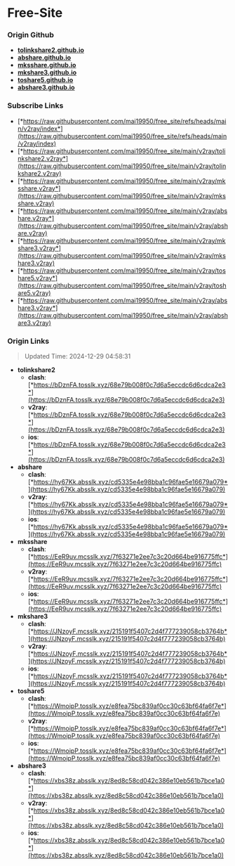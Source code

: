 # Free-Site

### Origin Github

- [**tolinkshare2.github.io**](https://github.com/tolinkshare2/tolinkshare2.github.io)
- [**abshare.github.io**](https://github.com/abshare/abshare.github.io)
- [**mksshare.github.io**](https://github.com/mksshare/mksshare.github.io)
- [**mkshare3.github.io**](https://github.com/mkshare3/mkshare3.github.io)
- [**toshare5.github.io**](https://github.com/toshare5/toshare5.github.io)
- [**abshare3.github.io**](https://github.com/abshare3/abshare3.github.io)

### Subscribe Links

- [*https://raw.githubusercontent.com/mai19950/free_site/refs/heads/main/v2ray/index*](https://raw.githubusercontent.com/mai19950/free_site/refs/heads/main/v2ray/index)
- [*https://raw.githubusercontent.com/mai19950/free_site/main/v2ray/tolinkshare2.v2ray*](https://raw.githubusercontent.com/mai19950/free_site/main/v2ray/tolinkshare2.v2ray)
- [*https://raw.githubusercontent.com/mai19950/free_site/main/v2ray/mksshare.v2ray*](https://raw.githubusercontent.com/mai19950/free_site/main/v2ray/mksshare.v2ray)
- [*https://raw.githubusercontent.com/mai19950/free_site/main/v2ray/abshare.v2ray*](https://raw.githubusercontent.com/mai19950/free_site/main/v2ray/abshare.v2ray)
- [*https://raw.githubusercontent.com/mai19950/free_site/main/v2ray/mkshare3.v2ray*](https://raw.githubusercontent.com/mai19950/free_site/main/v2ray/mkshare3.v2ray)
- [*https://raw.githubusercontent.com/mai19950/free_site/main/v2ray/toshare5.v2ray*](https://raw.githubusercontent.com/mai19950/free_site/main/v2ray/toshare5.v2ray)
- [*https://raw.githubusercontent.com/mai19950/free_site/main/v2ray/abshare3.v2ray*](https://raw.githubusercontent.com/mai19950/free_site/main/v2ray/abshare3.v2ray)

### Origin Links

> Updated Time: 2024-12-29 04:58:31

- **tolinkshare2**
  - **clash**: [*https://bDznFA.tosslk.xyz/68e79b008f0c7d6a5eccdc6d6cdca2e3*](https://bDznFA.tosslk.xyz/68e79b008f0c7d6a5eccdc6d6cdca2e3)
  - **v2ray**: [*https://bDznFA.tosslk.xyz/68e79b008f0c7d6a5eccdc6d6cdca2e3*](https://bDznFA.tosslk.xyz/68e79b008f0c7d6a5eccdc6d6cdca2e3)
  - **ios**: [*https://bDznFA.tosslk.xyz/68e79b008f0c7d6a5eccdc6d6cdca2e3*](https://bDznFA.tosslk.xyz/68e79b008f0c7d6a5eccdc6d6cdca2e3)
- **abshare**
  - **clash**: [*https://hy67Kk.absslk.xyz/cd5335e4e98bba1c96fae5e16679a079*](https://hy67Kk.absslk.xyz/cd5335e4e98bba1c96fae5e16679a079)
  - **v2ray**: [*https://hy67Kk.absslk.xyz/cd5335e4e98bba1c96fae5e16679a079*](https://hy67Kk.absslk.xyz/cd5335e4e98bba1c96fae5e16679a079)
  - **ios**: [*https://hy67Kk.absslk.xyz/cd5335e4e98bba1c96fae5e16679a079*](https://hy67Kk.absslk.xyz/cd5335e4e98bba1c96fae5e16679a079)
- **mksshare**
  - **clash**: [*https://EeR9uv.mcsslk.xyz/7f63271e2ee7c3c20d664be916775ffc*](https://EeR9uv.mcsslk.xyz/7f63271e2ee7c3c20d664be916775ffc)
  - **v2ray**: [*https://EeR9uv.mcsslk.xyz/7f63271e2ee7c3c20d664be916775ffc*](https://EeR9uv.mcsslk.xyz/7f63271e2ee7c3c20d664be916775ffc)
  - **ios**: [*https://EeR9uv.mcsslk.xyz/7f63271e2ee7c3c20d664be916775ffc*](https://EeR9uv.mcsslk.xyz/7f63271e2ee7c3c20d664be916775ffc)
- **mkshare3**
  - **clash**: [*https://JNzoyF.mcsslk.xyz/215191f5407c2d4f777239058cb3764b*](https://JNzoyF.mcsslk.xyz/215191f5407c2d4f777239058cb3764b)
  - **v2ray**: [*https://JNzoyF.mcsslk.xyz/215191f5407c2d4f777239058cb3764b*](https://JNzoyF.mcsslk.xyz/215191f5407c2d4f777239058cb3764b)
  - **ios**: [*https://JNzoyF.mcsslk.xyz/215191f5407c2d4f777239058cb3764b*](https://JNzoyF.mcsslk.xyz/215191f5407c2d4f777239058cb3764b)
- **toshare5**
  - **clash**: [*https://WmoipP.tosslk.xyz/e8fea75bc839af0cc30c63bf64fa6f7e*](https://WmoipP.tosslk.xyz/e8fea75bc839af0cc30c63bf64fa6f7e)
  - **v2ray**: [*https://WmoipP.tosslk.xyz/e8fea75bc839af0cc30c63bf64fa6f7e*](https://WmoipP.tosslk.xyz/e8fea75bc839af0cc30c63bf64fa6f7e)
  - **ios**: [*https://WmoipP.tosslk.xyz/e8fea75bc839af0cc30c63bf64fa6f7e*](https://WmoipP.tosslk.xyz/e8fea75bc839af0cc30c63bf64fa6f7e)
- **abshare3**
  - **clash**: [*https://xbs38z.absslk.xyz/8ed8c58cd042c386e10eb561b7bce1a0*](https://xbs38z.absslk.xyz/8ed8c58cd042c386e10eb561b7bce1a0)
  - **v2ray**: [*https://xbs38z.absslk.xyz/8ed8c58cd042c386e10eb561b7bce1a0*](https://xbs38z.absslk.xyz/8ed8c58cd042c386e10eb561b7bce1a0)
  - **ios**: [*https://xbs38z.absslk.xyz/8ed8c58cd042c386e10eb561b7bce1a0*](https://xbs38z.absslk.xyz/8ed8c58cd042c386e10eb561b7bce1a0)
